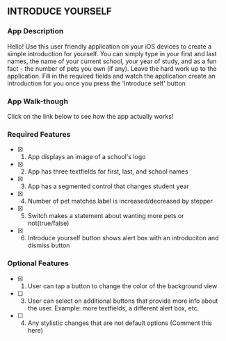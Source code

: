 ## INTRODUCE YOURSELF

### App Description

Hello! Use this user friendly application on your iOS devices to create a simple introduction for yourself. You can simply type in your first and last names, the name of your current school, your year of study, and as a fun fact - the number of pets you own (if any). Leave the hard work up to the application. Fill in the required fields and watch the application create an introduction for you once you press the 'Introduce self' button

### App Walk-though

Click on the link below to see how the app actually works!

<!-- <img src="file:///private/var/folders/g0/ywb4mnyd3njbq0jbddgybs8c0000gn/T/1b6a2bba788d9625212d327f6751fb28/Kapture%202023-01-25%20at%2000.08.01.gif" width=200><br> -->

### Required Features

- [x] 1. App displays an image of a school's logo
- [x] 2. App has three textfields for first, last, and school names
- [x] 3. App has a segmented control that changes student year
- [x] 4. Number of pet matches label is increased/decreased by stepper
- [x] 5. Switch makes a statement about wanting more pets or not(true/false) 
- [x] 6. Introduce yourself button shows alert box with an introduciton and dismiss button

### Optional Features

- [x] 1. User can tap a button to change the color of the background view
- [ ] 3. User can select on additional buttons that provide more info about the user. Example: more textfields, a different alert box, etc.
- [ ] 4. Any stylistic changes that are not default options (Comment this here)
